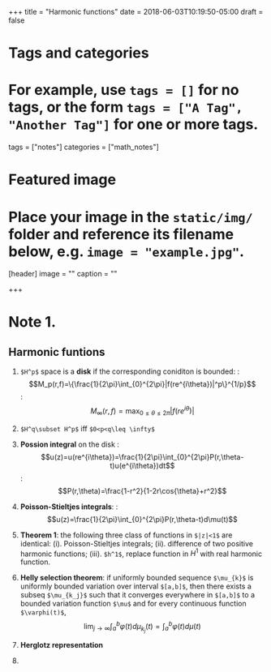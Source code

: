 +++
title = "Harmonic functions"
date = 2018-06-03T10:19:50-05:00
draft = false

# Tags and categories
# For example, use `tags = []` for no tags, or the form `tags = ["A Tag", "Another Tag"]` for one or more tags.
tags = ["notes"]
categories = ["math_notes"]

# Featured image
# Place your image in the `static/img/` folder and reference its filename below, e.g. `image = "example.jpg"`.
[header]
image = ""
caption = ""

+++

# Note 1.
## Harmonic funtions
1. `$H^p$` space is a **disk** if the corresponding coniditon is bounded:
	:  $$M_p(r,f)=\{\frac{1}{2\pi}\int_{0}^{2\pi}|f(re^{i\theta})|^p\}^{1/p}$$
	: $$M_\infty(r,f)=\max_{0\leq \theta\leq 2\pi}|f(re^{i\theta})|$$

2. `$H^q\subset H^p$` iff `$0<p<q\leq \infty$`
3. **Possion integral** on the disk
	: $$u(z)=u(re^{i\theta})=\frac{1}{2\pi}\int_{0}^{2\pi}P(r,\theta-t)u(e^{i\theta})dt$$
	: $$P(r,\theta)=\frac{1-r^2}{1-2r\cos{\theta}+r^2}$$
4. **Poisson-Stieltjes integrals**:
	: $$u(z)=\frac{1}{2\pi}\int_{0}^{2\pi}P(r,\theta-t)d\mu(t)$$
5. **Theorem 1**: the following three class of functions in `$|z|<1$` are identical:
(i). Poisson-Stieltjes integrals;
(ii). difference of two positive harmonic functions;
(iii). `$h^1$`, replace function in $H^1$ with real harmonic function.
6. **Helly selection theorem**: if uniformly bounded sequence `$\mu_{k}$` is uniformly bounded variation over interval `$[a,b]$`, then there exists a subseq `$\mu_{k_j}$` such that it converges everywhere in `$[a,b]$` to a bounded variation function `$\mu$` and for every continuous function `$\varphi(t)$`,
$$\lim_{j\rightarrow\infty}\int_{a}^b\varphi(t)d\mu_{k_j}(t)=\int_a^b\varphi(t)d\mu(t)$$

7. **Herglotz representation**
8.
